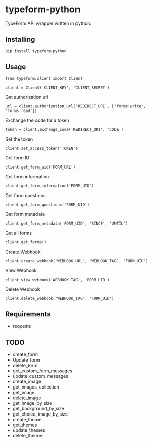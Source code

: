 # typeform-python
TypeForm API wrapper written in python.

## Installing
```
pip install typeform-python
```

## Usage
```
from typeform.client import Client

client = Client('CLIENT_KEY', 'CLIENT_SECRET')
```

Get authorization url
```
url = client.authorization_url('REDIRECT_URI', ['forms:write', 'forms:read'])
```

Exchange the code for a token
```
token = client.exchange_code('REDIRECT_URI', 'CODE')
```

Set the token
```
client.set_access_token('TOKEN')
```

Get form ID
```
client.get_form_uid('FORM_URL')
```

Get form information
```
client.get_form_information('FORM_UID')
```

Get form questions
```
client.get_form_questions('FORM_UID')
```

Get form metadata
```
client.get_form_metadata('FORM_UID', 'SINCE', 'UNTIL')
```

Get all forms
```
client.get_forms()
```

Create Webhook
```
client.create_webhook('WEBHOOK_URL', 'WEBHOOK_TAG', 'FORM_UID')
```

View Webhook
```
client.view_webhook('WEBHOOK_TAG', 'FORM_UID')
```

Delete Webhook
```
client.delete_webhook('WEBHOOK_TAG', 'FORM_UID')
```

## Requirements
- requests

## TODO
- create_form
- Update_form
- delete_form
- get_custom_form_messages
- update_custom_messages
- create_image
- get_images_collection
- get_image
- delete_image
- get_image_by_size
- get_background_by_size
- get_choice_image_by_size
- create_theme
- get_themes
- update_themes
- delete_themes
